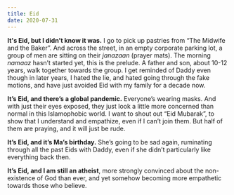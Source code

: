 ```yaml
---
title: Eid
date: 2020-07-31
---
```


**It's Eid, but I didn’t know it was.** I go to pick up pastries from “The Midwife and the Baker”. And across the street, in an empty corporate parking lot, a group of men are sitting on their _janazaan_ (prayer mats). The morning _namaaz_ hasn’t started yet, this is the prelude. A father and son, about 10-12 years, walk together towards the group. I get reminded of Daddy even though in later years, I hated the lie, and hated going through the fake motions, and have just avoided Eid with my family for a decade now.

**It’s Eid, and there’s a global pandemic.** Everyone’s wearing masks. And with just their eyes exposed, they just look a little more concerned than normal in this Islamophobic world. I want to shout out “Eid Mubarak”, to show that I understand and empathize, even if I can’t join them. But half of them are praying, and it will just be rude.

**It’s Eid, and it’s Ma’s birthday.** She’s going to be sad again, ruminating through all the past Eids with Daddy, even if she didn’t particularly like everything back then.

**It’s Eid, and I am still an atheist**, more strongly convinced about the non-existence of God than ever, and yet somehow becoming more empathetic towards those who believe.
